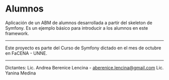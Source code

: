 Alumnos
========================

Aplicación de un ABM de alumnos desarrollada a partir del skeleton de Symfony. Es un ejemplo básico para introducir a los alumnos en este framework.

------------------------
Este proyecto es parte del Curso de Symfony dictado en el mes de octubre en FaCENA - UNNE.

------------------------

Dictantes:
Lic. Andrea Berenice Lencina - aberenice.lencina@gmail.com
Lic. Yanina Medina
